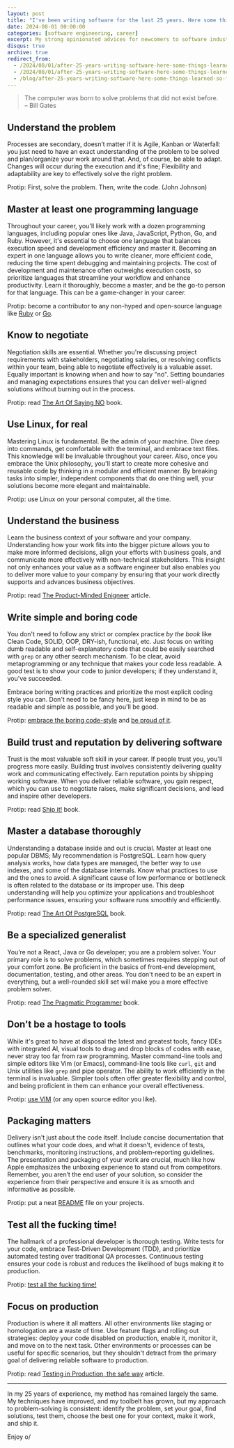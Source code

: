 ```yaml
---
layout: post
title: "I've been writing software for the last 25 years. Here some things I learned so far"
date: 2024-08-01 00:00:00
categories: [software engineering, career]
excerpt: My strong opinionated advices for newcomers to software industry
disqus: true
archive: true
redirect_from:
  - /2024/08/01/after-25-years-writing-software-here-some-things-learned-so-far.md/
  - /2024/08/01/after-25-years-writing-software-here-some-things-learned-so-far/
  - /blog/after-25-years-writing-software-here-some-things-learned-so-far/
---
```


> The computer was born to solve problems that did not exist before.<br/>
> –  Bill Gates


## Understand the problem
Processes are secondary, doesn’t matter if it is Agile, Kanban or Waterfall: you just need to have an exact understanding of the problem to be solved and plan/organize your work around that.
And, of course, be able to adapt. Changes will occur during the execution and it's fine; Flexibility and adaptability are key to effectively solve the right problem.

Protip: First, solve the problem. Then, write the code. (John Johnson)

## Master at least one programming language
Throughout your career, you'll likely work with a dozen programming languages, including popular ones like Java, JavaScript, Python, Go, and Ruby. However, it's essential to choose one language that balances execution speed and development efficiency and master it. Becoming an expert in one language allows you to write cleaner, more efficient code, reducing the time spent debugging and maintaining projects. The cost of development and maintenance often outweighs execution costs, so prioritize languages that streamline your workflow and enhance productivity. Learn it thoroughly, become a master, and be the go-to person for that language. This can be a game-changer in your career.

Protip: become a contributor to any non-hyped and open-source language like [Ruby](https://git.ruby-lang.org/ruby.git) or [Go](https://github.com/golang/go).

## Know to negotiate
Negotiation skills are essential. Whether you're discussing project requirements with stakeholders, negotiating salaries, or resolving conflicts within your team, being able to negotiate effectively is a valuable asset.
Equally important is knowing when and how to say "no". Setting boundaries and managing expectations ensures that you can deliver well-aligned solutions without burning out in the process.

Protip: read [The Art Of Saying NO](https://www.amazon.com/Art-Saying-NO-Reclaim-Granted-ebook/dp/B074LZG7KS) book.

## Use Linux, for real
Mastering Linux is fundamental. Be the admin of your machine. Dive deep into commands, get comfortable with the terminal, and embrace text files. This knowledge will be invaluable throughout your career.
Also, once you embrace the Unix philosophy, you'll start to create more cohesive and reusable code by thinking in a modular and efficient manner. By breaking tasks into simpler, independent components that do one thing well, your solutions become more elegant and maintainable.

Protip: use Linux on your personal computer, all the time.

## Understand the business
Learn the business context of your software and your company. Understanding how your work fits into the bigger picture allows you to make more informed decisions, align your efforts with business goals, and communicate more effectively with non-technical stakeholders.
This insight not only enhances your value as a software engineer but also enables you to deliver more value to your company by ensuring that your work directly supports and advances business objectives.

Protip: read [The Product-Minded Enigneer](https://blog.pragmaticengineer.com/the-product-minded-engineer/) article.

## Write simple and boring code
You don't need to follow any strict or complex practice _by the book_ like Clean Code, SOLID, OOP, DRY-ish, functional, etc. Just focus on writing dumb readable and self-explanatory code that could be easily searched with `grep` or any other search mechanism. To be clear, avoid metaprogramming or any technique that makes your code less readable. A good test is to show your code to junior developers; if they understand it, you've succeeded.

Embrace boring writing practices and prioritize the most explicit coding style you can. Don't need to be fancy here, just keep in mind to be as readable and simple as possible, and you'll be good.

Protip: [embrace the boring code-style](https://www.reddit.com/r/programminghorror/comments/16f5roz/i_embraced_the_boring_codestyle/) and [be proud of it](https://dankim.org/posts/boring-programmer-and-proud-of-it/).

## Build trust and reputation by delivering software
Trust is the most valuable soft skill in your career. If people trust you,
you'll progress more easily. Building trust involves consistently delivering
quality work and communicating effectively.
Earn reputation points by shipping working software. When you deliver reliable software, you gain respect, which you can use to negotiate raises, make significant decisions, and lead and inspire other developers.

Protip: read [Ship it!](https://pragprog.com/titles/prj/ship-it/) book.

## Master a database thoroughly
Understanding a database inside and out is crucial. Master at least one popular DBMS; My recommendation is PostgreSQL. Learn how query analysis works, how data types are managed, the better way to use indexes, and some of the database internals. Know what practices to use and the ones to avoid.
A significant cause of low performance or bottleneck is often related to the database or its improper use. This deep understanding will help you optimize your applications and troubleshoot performance issues, ensuring your software runs smoothly and efficiently.

Protip: read [The Art Of PostgreSQL](https://theartofpostgresql.com/) book.

## Be a specialized generalist
You’re not a React, Java or Go developer; you are a problem solver. Your primary role is to solve problems, which sometimes requires stepping out of your comfort zone. Be proficient in the basics of front-end development, documentation, testing, and other areas. You don't need to be an expert in everything, but a well-rounded skill set will make you a more effective problem solver.

Protip: read [The Pragmatic Programmer](https://pragprog.com/titles/tpp20/the-pragmatic-programmer-20th-anniversary-edition/) book.

## Don't be a hostage to tools
While it's great to have at disposal the latest and greatest tools, fancy IDEs with integrated AI, visual tools to drag and drop blocks of codes with ease, never stray too far from raw programming.
Master command-line tools and simple editors like Vim (or Emacs), command-line tools like `curl`, `git` and Unix utilities like `grep` and pipe operator. The ability to work efficiently in the terminal is invaluable.
Simpler tools often offer greater flexibility and control, and being proficient in them can enhance your overall effectiveness.

Protip: [use VIM](https://www.youtube.com/watch?v=wlR5gYd6um0) (or any open source editor you like).

## Packaging matters
Delivery isn't just about the code itself. Include concise documentation that outlines what your code does, and what it doesn’t, evidence of tests, benchmarks, monitoring instructions, and problem-reporting guidelines. The presentation and packaging of your work are crucial, much like how Apple emphasizes the unboxing experience to stand out from competitors.
Remember, you aren’t the end user of your solution, so consider the experience from their perspective and ensure it is as smooth and informative as possible.

Protip: put a neat [README](https://www.freecodecamp.org/news/how-to-write-a-good-readme-file/) file on your projects.

## Test all the fucking time!
The hallmark of a professional developer is thorough testing. Write tests for your code, embrace Test-Driven Development (TDD), and prioritize automated testing over traditional QA processes.
Continuous testing ensures your code is robust and reduces the likelihood of bugs making it to production.

Protip: [test all the fucking time!](https://www.youtube.com/watch?v=iwUR0kOVNs8)

## Focus on production
Production is where it all matters. All other environments like staging or homologation are a waste of time.
Use feature flags and rolling out strategies: deploy your code disabled on production, enable it, monitor it, and move on to the next task.
Other environments or processes can be useful for specific scenarios, but they shouldn't detract from the primary goal of delivering reliable software to production.

Protip: read [Testing in Production, the safe way](https://copyconstruct.medium.com/testing-in-production-the-safe-way-18ca102d0ef1) article.

---

In my 25 years of experience, my method has remained largely the same. My techniques have improved, and my toolbelt has grown, but my approach to problem-solving is consistent: identify the problem, set your goal, find solutions, test them, choose the best one for your context, make it work, and ship it.

Enjoy o/
